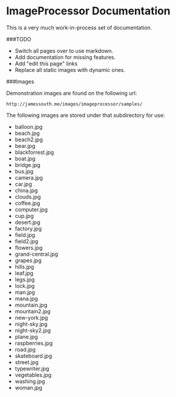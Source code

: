 # ImageProcessor Documentation

This is a very much work-in-process set of documentation. 

###TODO

 - Switch all pages over to use markdown.
 - Add documentation for missing features.
 - Add "edit this page" links
 - Replace all static images with dynamic ones.


 ###Images

 Demonstration images are found on the following url:

 ```
 http://jamessouth.me/images/imageprocessor/samples/
 ```

 The following images are stored under that subdirectory for use:

 - balloon.jpg
 - beach.jpg
 - beach2.jpg
 - bear.jpg
 - blackforrest.jpg
 - boat.jpg
 - bridge.jpg
 - bus.jpg
 - camera.jpg
 - car.jpg
 - china.jpg
 - clouds.jpg
 - coffee.jpg
 - computer.jpg
 - cup.jpg
 - desert.jpg
 - factory.jpg
 - field.jpg
 - field2.jpg
 - flowers.jpg
 - grand-central.jpg
 - grapes.jpg
 - hills.jpg
 - leaf.jpg
 - legs.jpg
 - lock.jpg
 - man.jpg
 - mana.jpg
 - mountain.jpg
 - mountain2.jpg
 - new-york.jpg
 - night-sky.jpg
 - night-sky2.jpg
 - plane.jpg
 - raspberries.jpg
 - road.jpg
 - skateboard.jpg
 - street.jpg
 - typewriter.jpg
 - vegetables.jpg
 - washing.jpg
 - woman.jpg